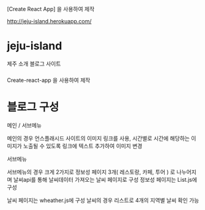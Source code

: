 [Create React App] 을 사용하여 제작

http://jeju-island.herokuapp.com/

# jeju-island

제주 소개 블로그 사이트  

### 
 
Create-react-app 을 사용하여 제작

### 

# 블로그 구성

메인 / 서브메뉴 

메인의 경우 
언스플래시드 사이트의 이미지 링크를 사용, 시간별로 시간에 해당하는 이미지가 노출될 수 있도록 링크에 텍스트 추가하여 이미지 변경

서브메뉴 

서브메뉴의 경우 
크게 2가지로 정보성 페이지 3개( 레스토랑, 카페, 투어 ) 로 나누어지며 날씨api를 통해 날씨데이터 가져오는 날씨 페이지로 구성
정보성 페이지는 List.js에 구성 

날씨 페이지는 wheather.js에 구성
날씨의 경우 리스트로 4개의 지역별 날씨 확인 가능 







